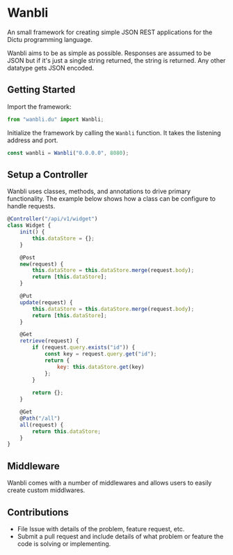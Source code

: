 # Wanbli

An small framework for creating simple JSON REST applications for the Dictu programming language.

Wanbli aims to be as simple as possible. Responses are assumed to be JSON but if it's just a single string returned, the string is returned. Any other datatype gets JSON encoded.

## Getting Started

Import the framework:

```js
from "wanbli.du" import Wanbli;
```

Initialize the framework by calling the `Wanbli` function. It takes the listening address and port.

```js
const wanbli = Wanbli("0.0.0.0", 8080);
```

## Setup a Controller

Wanbli uses classes, methods, and annotations to drive primary functionality. The example below shows how a class can be configure to handle requests.

```js
@Controller("/api/v1/widget")
class Widget {
    init() {
        this.dataStore = {};
    }

    @Post
    new(request) {
        this.dataStore = this.dataStore.merge(request.body);
        return [this.dataStore];
    }

    @Put
    update(request) {
        this.dataStore = this.dataStore.merge(request.body);
        return [this.dataStore];
    }

    @Get
    retrieve(request) {
        if (request.query.exists("id")) {
            const key = request.query.get("id");
            return {
                key: this.dataStore.get(key)
            };
        }
        
        return {};
    }

    @Get
    @Path("/all")
    all(request) {
        return this.dataStore;
    }
}
```

## Middleware

Wanbli comes with a number of middlewares and allows users to easily create custom middlwares.

## Contributions

* File Issue with details of the problem, feature request, etc.
* Submit a pull request and include details of what problem or feature the code is solving or implementing.
